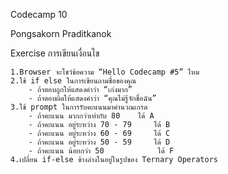 Codecamp 10

Pongsakorn Praditkanok

Exercise การเขียนเงื่อนไข

    1.Browser จะโชว์ข้อความ “Hello Codecamp #5” ไหม
    2.ใช้ if else ในการเขียนถามชื่อของคุณ
        - ถ้าตอบถูกให้แสดงคำว่า “เก่งมาก”
        - ถ้าตอบผิดให้แสดงคำว่า “คุณไม่รู้จักชื่อฉัน”
    3.ใช้ prompt ในการรับคะแนนมาคำนวณเกรด
        - ถ้าคะแนน มากกว่าเท่ากับ 80    ได้ A
        - ถ้าคะแนน อยู่ระหว่าง 70 - 79     ได้ B
        - ถ้าคะแนน อยู่ระหว่าง 60 - 69     ได้ C
        - ถ้าคะแนน อยู่ระหว่าง 50 - 59     ได้ D
        - ถ้าคะแนน น้อยกว่า 50            ได้ F
    4.เปลี่ยน if-else ข้างล่างในอยู่ในรูปของ Ternary Operators
 